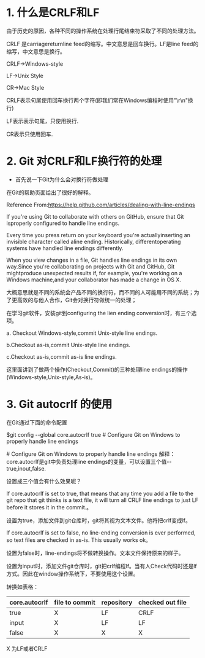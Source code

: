 # 1. 什么是CRLF和LF

由于历史的原因，各种不同的操作系统在处理行尾结束符采取了不同的处理方法。

CRLF 是carriagereturnline feed的缩写。中文意思是回车换行。LF是line feed的缩写，中文意思是换行。

CRLF->Windows-style

LF->Unix Style

CR->Mac Style

CRLF表示句尾使用回车换行两个字符(即我们常在Windows编程时使用"\r\n"换行)

LF表示表示句尾，只使用换行.

CR表示只使用回车.



# 2. Git 对CRLF和LF换行符的处理

- 首先说一下Git为什么会对换行符做处理

在Git的帮助页面给出了很好的解释。

Reference From:https://help.github.com/articles/dealing-with-line-endings

If you're using Git to collaborate with others on GitHub, ensure that Git isproperly configured to handle line endings.

Every time you press return on your keyboard you're actuallyinserting an invisible character called aline ending. Historically, differentoperating systems have handled line endings differently.

When you view changes in a file, Git handles line endings in its own way.Since you're collaborating on projects with Git and GitHub, Git mightproduce unexpected results if, for example, you're working on a Windows machine,and your collaborator has made a change in OS X.

大概意思就是不同的系统会产品不同的换行符，而不同的人可能用不同的系统；为了更高效的与他人合作，Git会对换行符做统一的处理；

在学习git软件，安装git到configuring the lien ending conversion时，有三个选项。

a. Checkout Windows-style,commit Unix-style line endings.

b.Checkout as-is,commit Unix-style line endings.

c.Checkout as-is,commit as-is line endings.

这里面讲到了做两个操作(Checkout,Commit)的三种处理line endings的操作(Windows-style,Unix-style,As-is)。

# 3. Git autocrlf 的使用

在Git通过下面的命令配置

$git config --global core.autocrlf true
\# Configure Git on Windows to properly handle line endings

\# Configure Git on Windows to properly handle line endings
解释：core.autocrlf是git中负责处理line endings的变量，可以设置三个值--true,inout,false.

设置成三个值会有什么效果呢？

If core.autocrlf is set to true, that means that any time you add a file to the git repo that git thinks is a text file, it will turn all CRLF line endings to just LF before it stores it in the commit.。

设置为true，添加文件到git仓库时，git将其视为文本文件。他将把crlf变成lf。

If core.autocrlf is set to false, no line-ending conversion is ever performed, so text files are checked in as-is. This usually works ok。

设置为false时，line-endings将不做转换操作。文本文件保持原来的样子。

设置为input时，添加文件git仓库时，git把crlf编程lf。当有人Check代码时还是lf方式。因此在window操作系统下，不要使用这个设置。

转换如表格：

| core.autocrlf | file to commit | repository | checked out file |
| ------------- | -------------- | ---------- | ---------------- |
| true          | X              | LF         | CRLF             |
| input         | X              | LF         | LF               |
| false         | X              | X          | X                |

X 为LF或者CRLF